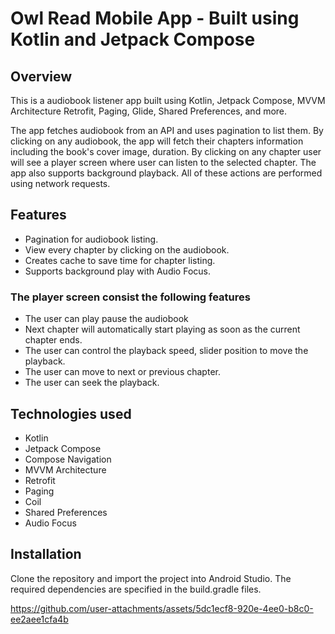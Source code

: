 # Owl Read Mobile App - Built using Kotlin and Jetpack Compose

## Overview

This is a audiobook listener app built using Kotlin, Jetpack Compose, MVVM Architecture Retrofit, Paging, Glide, Shared Preferences, and more.

The app fetches audiobook from an API and uses pagination to list them. By clicking on any audiobook, the app will fetch their chapters information including the book's cover image, duration. By clicking on any chapter user will see a player screen where user can listen to the selected chapter. The app also supports background playback. All of these actions are performed using network requests.

## Features
* Pagination for audiobook listing.
* View every chapter by clicking on the audiobook.
* Creates cache to save time for chapter listing.
* Supports background play with Audio Focus.

### The player screen consist the following features
* The user can play pause the audiobook
* Next chapter will automatically start playing as soon as the current chapter ends.
* The user can control the playback speed, slider position to move the playback.
* The user can move to next or previous chapter.
* The user can seek the playback.

## Technologies used

* Kotlin
* Jetpack Compose
* Compose Navigation
* MVVM Architecture
* Retrofit
* Paging
* Coil
* Shared Preferences
* Audio Focus

## Installation

Clone the repository and import the project into Android Studio. The required dependencies are specified in the build.gradle files.


https://github.com/user-attachments/assets/5dc1ecf8-920e-4ee0-b8c0-ee2aee1cfa4b

